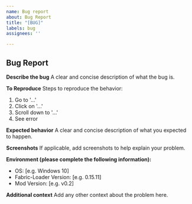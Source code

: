 ```yaml
---
name: Bug report
about: Bug Report
title: "[BUG]"
labels: bug
assignees: ''

---
```


## Bug Report

**Describe the bug**
A clear and concise description of what the bug is.

**To Reproduce**
Steps to reproduce the behavior:
1. Go to '...'
2. Click on '...'
3. Scroll down to '...'
4. See error

**Expected behavior**
A clear and concise description of what you expected to happen.

**Screenshots**
If applicable, add screenshots to help explain your problem.

**Environment (please complete the following information):**
- OS: [e.g. Windows 10]
- Fabric-Loader Version: [e.g. 0.15.11]
- Mod Version: [e.g. v0.2]

**Additional context**
Add any other context about the problem here.
